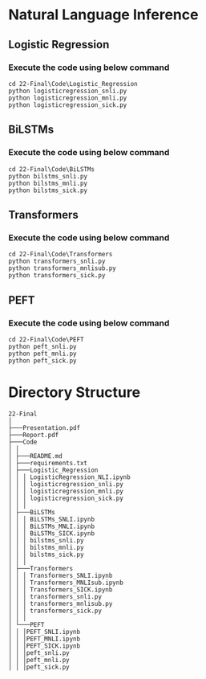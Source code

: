# Natural Language Inference


## Logistic Regression
### Execute the code using below command 

```
cd 22-Final\Code\Logistic_Regression
python logisticregression_snli.py
python logisticregression_mnli.py
python logisticregression_sick.py
```
## BiLSTMs
### Execute the code using below command 

```
cd 22-Final\Code\BiLSTMs
python bilstms_snli.py
python bilstms_mnli.py
python bilstms_sick.py
```

## Transformers
### Execute the code using below command 

```
cd 22-Final\Code\Transformers
python transformers_snli.py
python transformers_mnlisub.py
python transformers_sick.py
```

## PEFT
### Execute the code using below command 

```
cd 22-Final\Code\PEFT
python peft_snli.py
python peft_mnli.py
python peft_sick.py
```
# Directory Structure

```
22-Final
│
├───Presentation.pdf
├───Report.pdf
├───Code
│ │
│ ├───README.md
│ ├───requirements.txt
│ ├───Logistic_Regression
│ │ │ LogisticRegression_NLI.ipynb
│ │ │ logisticregression_snli.py
│ │ │ logisticregression_mnli.py
│ │ │ logisticregression_sick.py
│ │ │
│ ├───BiLSTMs
│ │ │ BiLSTMs_SNLI.ipynb
│ │ │ BiLSTMs_MNLI.ipynb
│ │ │ BiLSTMs_SICK.ipynb
│ │ │ bilstms_snli.py
│ │ │ bilstms_mnli.py
│ │ │ bilstms_sick.py
│ │ │
│ ├───Transformers
│ │ │ Transformers_SNLI.ipynb
│ │ │ Transformers_MNLIsub.ipynb
│ │ │ Transformers_SICK.ipynb
│ │ │ transformers_snli.py
│ │ │ transformers_mnlisub.py
│ │ │ transformers_sick.py
│ │ │
│ └───PEFT
│ │ │PEFT_SNLI.ipynb
│ │ │PEFT_MNLI.ipynb
│ │ │PEFT_SICK.ipynb
│ │ │peft_snli.py
│ │ │peft_mnli.py
│ │ │peft_sick.py
